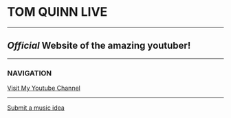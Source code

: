 # TOM QUINN LIVE
***
## *Official* Website of the amazing youtuber!
***
### **NAVIGATION**
[Visit My Youtube Channel](https://www.youtube.com/channel/UCRU1naAVPvceo_BENSjXE3A)
***
[Submit a music idea](MusicIdeas.html)